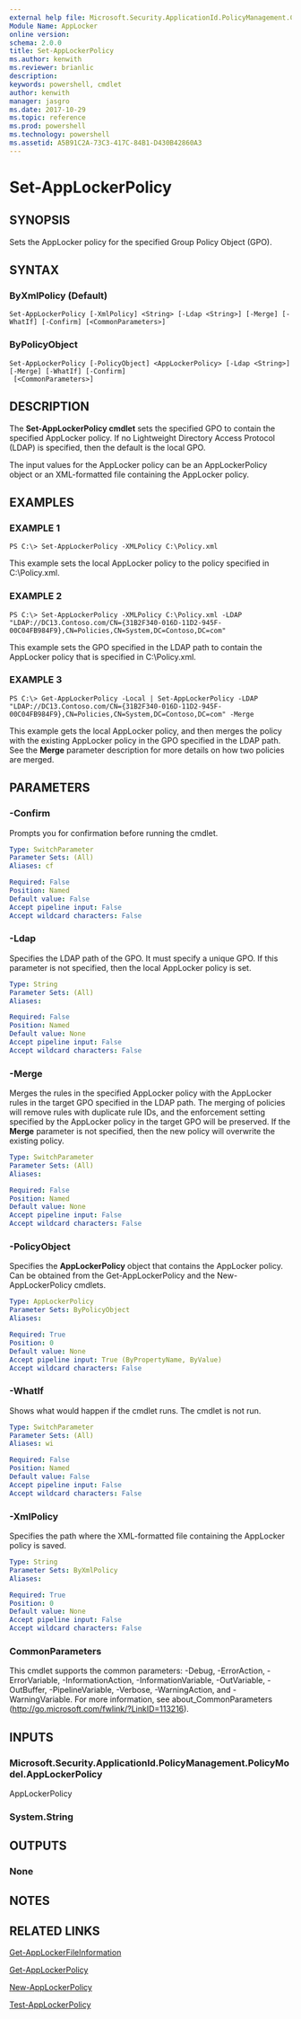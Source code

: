 ```yaml
---
external help file: Microsoft.Security.ApplicationId.PolicyManagement.Cmdlets.dll-Help.xml
Module Name: AppLocker
online version: 
schema: 2.0.0
title: Set-AppLockerPolicy
ms.author: kenwith
ms.reviewer: brianlic
description: 
keywords: powershell, cmdlet
author: kenwith
manager: jasgro
ms.date: 2017-10-29
ms.topic: reference
ms.prod: powershell
ms.technology: powershell
ms.assetid: A5B91C2A-73C3-417C-84B1-D430B42860A3
---
```


# Set-AppLockerPolicy

## SYNOPSIS
Sets the AppLocker policy for the specified Group Policy Object (GPO).

## SYNTAX

### ByXmlPolicy (Default)
```
Set-AppLockerPolicy [-XmlPolicy] <String> [-Ldap <String>] [-Merge] [-WhatIf] [-Confirm] [<CommonParameters>]
```

### ByPolicyObject
```
Set-AppLockerPolicy [-PolicyObject] <AppLockerPolicy> [-Ldap <String>] [-Merge] [-WhatIf] [-Confirm]
 [<CommonParameters>]
```

## DESCRIPTION
The **Set-AppLockerPolicy cmdlet** sets the specified GPO to contain the specified AppLocker policy.
If no Lightweight Directory Access Protocol (LDAP) is specified, then the default is the local GPO.

The input values for the AppLocker policy can be an AppLockerPolicy object or an XML-formatted file containing the AppLocker policy.

## EXAMPLES

### EXAMPLE 1
```
PS C:\> Set-AppLockerPolicy -XMLPolicy C:\Policy.xml
```

This example sets the local AppLocker policy to the policy specified in C:\Policy.xml.

### EXAMPLE 2
```
PS C:\> Set-AppLockerPolicy -XMLPolicy C:\Policy.xml -LDAP "LDAP://DC13.Contoso.com/CN={31B2F340-016D-11D2-945F-00C04FB984F9},CN=Policies,CN=System,DC=Contoso,DC=com"
```

This example sets the GPO specified in the LDAP path to contain the AppLocker policy that is specified in C:\Policy.xml.

### EXAMPLE 3
```
PS C:\> Get-AppLockerPolicy -Local | Set-AppLockerPolicy -LDAP "LDAP://DC13.Contoso.com/CN={31B2F340-016D-11D2-945F-00C04FB984F9},CN=Policies,CN=System,DC=Contoso,DC=com" -Merge
```

This example gets the local AppLocker policy, and then merges the policy with the existing AppLocker policy in the GPO specified in the LDAP path.
See the **Merge** parameter description for more details on how two policies are merged.

## PARAMETERS

### -Confirm
Prompts you for confirmation before running the cmdlet.

```yaml
Type: SwitchParameter
Parameter Sets: (All)
Aliases: cf

Required: False
Position: Named
Default value: False
Accept pipeline input: False
Accept wildcard characters: False
```

### -Ldap
Specifies the LDAP path of the GPO.
It must specify a unique GPO.
If this parameter is not specified, then the local AppLocker policy is set.

```yaml
Type: String
Parameter Sets: (All)
Aliases: 

Required: False
Position: Named
Default value: None
Accept pipeline input: False
Accept wildcard characters: False
```

### -Merge
Merges the rules in the specified AppLocker policy with the AppLocker rules in the target GPO specified in the LDAP path.
The merging of policies will remove rules with duplicate rule IDs, and the enforcement setting specified by the AppLocker policy in the target GPO will be preserved.
If the **Merge** parameter is not specified, then the new policy will overwrite the existing policy.

```yaml
Type: SwitchParameter
Parameter Sets: (All)
Aliases: 

Required: False
Position: Named
Default value: None
Accept pipeline input: False
Accept wildcard characters: False
```

### -PolicyObject
Specifies the **AppLockerPolicy** object that contains the AppLocker policy.
Can be obtained from the Get-AppLockerPolicy and the New-AppLockerPolicy cmdlets.

```yaml
Type: AppLockerPolicy
Parameter Sets: ByPolicyObject
Aliases: 

Required: True
Position: 0
Default value: None
Accept pipeline input: True (ByPropertyName, ByValue)
Accept wildcard characters: False
```

### -WhatIf
Shows what would happen if the cmdlet runs.
The cmdlet is not run.

```yaml
Type: SwitchParameter
Parameter Sets: (All)
Aliases: wi

Required: False
Position: Named
Default value: False
Accept pipeline input: False
Accept wildcard characters: False
```

### -XmlPolicy
Specifies the path where the XML-formatted file containing the AppLocker policy is saved.

```yaml
Type: String
Parameter Sets: ByXmlPolicy
Aliases: 

Required: True
Position: 0
Default value: None
Accept pipeline input: False
Accept wildcard characters: False
```

### CommonParameters
This cmdlet supports the common parameters: -Debug, -ErrorAction, -ErrorVariable, -InformationAction, -InformationVariable, -OutVariable, -OutBuffer, -PipelineVariable, -Verbose, -WarningAction, and -WarningVariable. For more information, see about_CommonParameters (http://go.microsoft.com/fwlink/?LinkID=113216).

## INPUTS

### Microsoft.Security.ApplicationId.PolicyManagement.PolicyModel.AppLockerPolicy
AppLockerPolicy

### System.String

## OUTPUTS

### None

## NOTES

## RELATED LINKS

[Get-AppLockerFileInformation](./Get-AppLockerFileInformation.md)

[Get-AppLockerPolicy](./Get-AppLockerPolicy.md)

[New-AppLockerPolicy](./New-AppLockerPolicy.md)

[Test-AppLockerPolicy](./Test-AppLockerPolicy.md)
